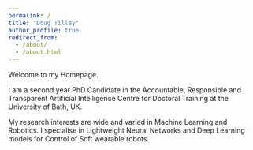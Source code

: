 ```yaml
---
permalink: /
title: "Doug Tilley"
author_profile: true
redirect_from: 
  - /about/
  - /about.html
---
```


Welcome to my Homepage.

I am a second year PhD Candidate in the Accountable, Responsible and Transparent Artificial Intelligence Centre for Doctoral Training at the University of Bath, UK.

My research interests are wide and varied in Machine Learning and Robotics. I specialise in Lightweight Neural Networks and Deep Learning models for Control of Soft wearable robots.
